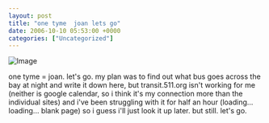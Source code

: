 ```yaml
---
layout: post
title: "one tyme  joan lets go"
date: 2006-10-10 05:53:00 +0000
categories: ["Uncategorized"]
---
```


![Image](http://myspace-727.vo.llnwd.net/01257/72/76/1257406727_l.jpg)

one tyme = joan. let's go. my plan was to find out what bus goes across the bay at night and write it down here, but transit.511.org isn't working for me (neither is google calendar, so i think it's my connection more than the individual sites) and i've been struggling with it for half an hour (loading... loading... blank page) so i guess i'll just look it up later. but still. let's go.
